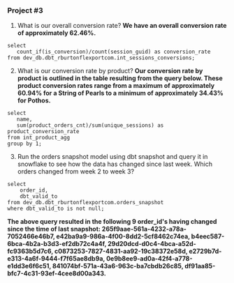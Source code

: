### Project #3 ###

1. What is our overall conversion rate? **We have an overall conversion rate of approximately 62.46%.** 

```
select 
   count_if(is_conversion)/count(session_guid) as conversion_rate 
from dev_db.dbt_rburtonflexportcom.int_sessions_conversions;
```

2. What is our conversion rate by product? **Our conversion rate by product is outlined in the table resulting from the query below. These product conversion rates range from a maximum of approximately 60.94% for a String of Pearls to a minimum of approximately 34.43% for Pothos.**

```
select
   name,
   sum(product_orders_cnt)/sum(unique_sessions) as product_conversion_rate
from int_product_agg
group by 1;
```

3. Run the orders snapshot model using dbt snapshot and query it in snowflake to see how the data has changed since last week. Which orders changed from week 2 to week 3?

```
select  
    order_id, 
    dbt_valid_to 
from dev_db.dbt_rburtonflexportcom.orders_snapshot 
where dbt_valid_to is not null;
```

**The above query resulted in the following 9 order_id's having changed since the time of last snapshot: 265f9aae-561a-4232-a78a-7052466e46b7, e42ba9a9-986a-4f00-8dd2-5cf8462c74ea, b4eec587-6bca-4b2a-b3d3-ef2db72c4a4f, 29d20dcd-d0c4-4bca-a52d-fc9363b5d7c6, c0873253-7827-4831-aa92-19c38372e58d, e2729b7d-e313-4a6f-9444-f7f65ae8db9a, 0e9b8ee9-ad0a-42f4-a778-e1dd3e6f6c51, 841074bf-571a-43a6-963c-ba7cbdb26c85, df91aa85-bfc7-4c31-93ef-4cee8d00a343.**
